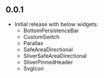 ## 0.0.1

* Initial release with below widgets:
  - BottomPersistenceBar
  - CustomSwitch
  - Parallax
  - SafeAreaDirectional
  - SliverSafeAreaDirectional
  - SliverPinnedHeader
  - SvgIcon
